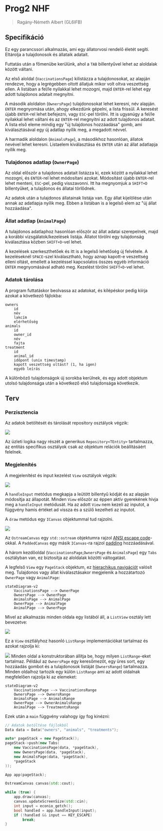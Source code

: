 # Prog2 NHF

> Ragány-Németh Albert (GL6IFB)

## Specifikáció

Ez egy parancssori alkalmazás, ami egy állatorvosi rendelő életét segíti. Eltárolja a tulajdonosok és állataik adatait.

Futtatás után a főmenübe kerülünk, ahol a `TAB` billentyűvel lehet az aloldalak között váltani.

Az első aloldal (`VaccinationsPage`) kilistázza a tulajdonosokat, az alapján rendezve, hogy a legrégebben oltott állatjuk mikor volt oltva veszettség ellen.
A listában a fel/le nyilakkal lehet mozogni, majd `ENTER`-rel lehet egy adott tulajdonos adatait megnyitni.

A második aloldalon (`OwnersPage`) tulajdonosokat lehet keresni, név alapján.
`ENTER` megnyomása után, ahogy elkezdünk gépelni, a lista frissül. A keresést újabb `ENTER`-rel lehet befejezni, vagy `ESC`-pel törölni.
Itt is ugyanúgy a fel/le nyilakkal lehet váltani és az `ENTER`-rel megnyitni az adott tulajdonos adatait.
A lista első eleme mindig egy "új tulajdonos hozzáadása" gomb, ami kiválasztásával egy új adatlap nyílik meg, a megadott névvel.

A harmadik aloldalon (`AnimalsPage`), a másodikhoz hasonlóan, állatok nevével lehet keresni. Listaelem kiválasztása és `ENTER` után az állat adatlapja nyílik meg.

### Tulajdonos adatlap (`OwnerPage`)

Az oldal először a tulajdonos adatait listázza ki, ezek között a nyilakkal lehet mozogni, és `ENTER`-rel lehet módosítani azokat. Módosítást újabb `ENTER`-rel lehet menteni, `ESC`-pel, pedig visszavonni.
Itt ha megnyomjuk a `SHIFT+D` billentyűket, a tulajdonos és állatai törlődnek.

Az adatok után a tulajdonos állatainak listája van. Egy állat kijelölése után annak az adatlapja nyílik meg. Ebben a listában is a legelső elem az "új állat hozzáadása".

### Állat adatlap (`AnimalPage`)

A tulajdonos adatlaphoz hasonlóan először az állat adatai szerepelnek, majd a korábbi vizsgálatok/kezelések listája.
Állatot törölni egy tulajdonság kiválasztása közben `SHIFT+D`-vel lehet.

A kezelések szerkeszthetőek és itt is a legelső lehetőség új felvétele.
A kezeléseknél `SPACE`-szel kiválasztható, hogy aznap kapott-e veszettség elleni oltást, emellett a kezeléssel kapcsolatos összes egyéb információ `ENTER` megnyomásával adható meg.
Kezelést törölni `SHIFT+D`-vel lehet.

### Adatok tárolása
A program futtatáskor beolvassa az adatokat, és kilépéskor pedig kiírja azokat a következő fájlokba:

```
owners
	id
	név
	lakcím
	elérhetőség
animals
	id
	owner_id
	név
	fajta
treatment
	id
	animal_id
	időpont (unix timestamp)
	kapott veszettség oltást? (1, ha igen)
	egyéb leírás
```

A különböző tulajdonságok új sorokba kerülnek, és egy adott objektum utolsó tulajdonsága után a következő első tulajdonsága következik.

## Terv

### Perzisztencia

Az adatok betöltését és tárolását repository osztályok végzik:

![](doxygen/html/classRepository__inherit__graph_org.svg)

Az üzleti logika nagy részét a generikus `Repository<TEntity>` tartalmazza, az entitás specifikus osztályok csak az objektum relációk beállításáért felelnek.

### Megjelenítés
A megjelenítést és input kezelést `View` osztályok végzik:

![](doxygen/html/classView__inherit__graph_org.svg)

A `handleInput` metódus megkapja a leütött billentyű kódját és az alapján módosítja az állapotát. Minden `View` először az éppen aktív gyerekének hívja meg a `handleInput` metódusát. Ha az adott `View` nem kezeli az inputot, a függvény hamis értéket ad vissza és a szülő kezelheti az inputot.

A `draw` metódus egy `ICanvas` objektummal tud rajzolni.

![](doxygen/html/classICanvas__inherit__graph_org.svg)

Az `OstreamCanvas` egy `std::ostream` objektumra
rajzol [ANSI escape code](https://en.wikipedia.org/wiki/ANSI_escape_code)-okkal.
A `PaddedCanvas` egy másik `ICanvas`-ra rajzol [padding](https://developer.mozilla.org/en-US/docs/Web/CSS/padding)
hozzáadásával.

A három kezdőoldal (`VaccinationsPage`,`OwnersPage` és `AnimalsPage`) egy `Tabs` osztályban van, ez biztosítja az aloldalak közötti váltogatást.

A legfelső `View` egy `PageStack` objektum, ez [hierachikus navigációt](https://learn.microsoft.com/en-us/dotnet/maui/user-interface/pages/navigationpage) valósít meg.
Tulajdonos vagy állat kiválasztásakor megjelenik a hozzátartozó `OwnerPage` vagy `AnimalPage`:

```mermaid
stateDiagram-v2
    VaccinationsPage --> OwnerPage
    OwnersPage --> OwnerPage
    AnimalsPage --> AnimalPage
    OwnerPage --> AnimalPage
    AnimalPage --> OwnerPage
```

Mivel az alkalmazás minden oldala egy listából áll, a `ListView` osztály lett bevezetve:

![](doxygen/html/classListView__inherit__graph_org.svg)

Ez a `View` osztlályhoz hasonló `ListRange` implementációkat tartalmaz és azokat rajzolja ki:

![](doxygen/html/classListRange__inherit__graph_org.svg)
Minden oldal a konstruktorában állítja be, hogy milyen `ListRange`-eket tartalmaz. Például az `OwnersPage` egy keresőmezőt, egy üres sort, egy hozzáadás gombot és a tulajdonosok listáját
(`OwnersRange`) tartalmazza.
Minden oldalhoz tartozik egy külön `ListRange` ami az adott oldalnak megfelelően rajzolja ki az elemeket:
```mermaid
stateDiagram-v2
    VaccinationsPage --> VaccinationsRange
    OwnersPage --> OwnersRange
    AnimalsPage --> AnimalsRange
    OwnerPage --> OwnerAnimalsRange
    AnimalPage --> TreatmentsRange
```

Ezek után a `main` függvény valahogy így fog kinézni:

```cpp
// Adatok betöltése fájlokból
Data data = Data("owners", "animals", "treatments");

auto* pageStack = new PageStack();
pageStack->push(new Tabs(
    new VaccinationsPage(data, *pageStack),
    new OwnersPage(data, *pageStack),
    new AnimalsPage(data, *pageStack),
    *pageStack
));

App app(pageStack);

OstreamCanvas canvas(std::cout);

while (true) {
    app.draw(canvas);
    canvas.updateScreenSize(std::cin);
    int input = econio_getch();
    bool handled = app.handleInput(input);
    if (!handled && input == KEY_ESCAPE)
        break;
}
```
